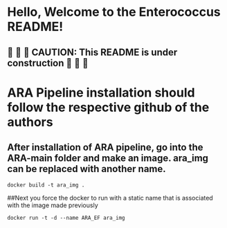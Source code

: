 # Hello, Welcome to the Enterococcus README!
## 🚧 🚧 🚧 CAUTION: This README is under construction 🚧 🚧 🚧
# ARA Pipeline installation should follow the respective github of the authors 

## After installation of ARA pipeline, go into the ARA-main folder and make an image. ara_img can be replaced with another name.  

```docker build -t ara_img . ```

##Next you force the docker to run with a static name that is associated with the image made previously 

```docker run -t -d --name ARA_EF ara_img```
